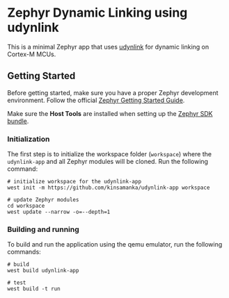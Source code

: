 # Zephyr Dynamic Linking using udynlink

This is a minimal Zephyr app that uses [udynlink](https://github.com/kinsamanka/udynlink) for dynamic linking on Cortex-M MCUs.

## Getting Started

Before getting started, make sure you have a proper Zephyr development
environment. Follow the official
[Zephyr Getting Started Guide](https://docs.zephyrproject.org/latest/getting_started/index.html).

Make sure the **Host Tools** are installed when setting up the [Zephyr SDK bundle](https://github.com/zephyrproject-rtos/sdk-ng/releases).

### Initialization

The first step is to initialize the workspace folder (``workspace``) where
the ``udynlink-app`` and all Zephyr modules will be cloned. Run the following
command:

```shell
# initialize workspace for the udynlink-app
west init -m https://github.com/kinsamanka/udynlink-app workspace

# update Zephyr modules
cd workspace
west update --narrow -o=--depth=1
```

### Building and running

To build and run the application using the qemu emulator, run the following commands:

```shell
# build
west build udynlink-app

# test
west build -t run
```

